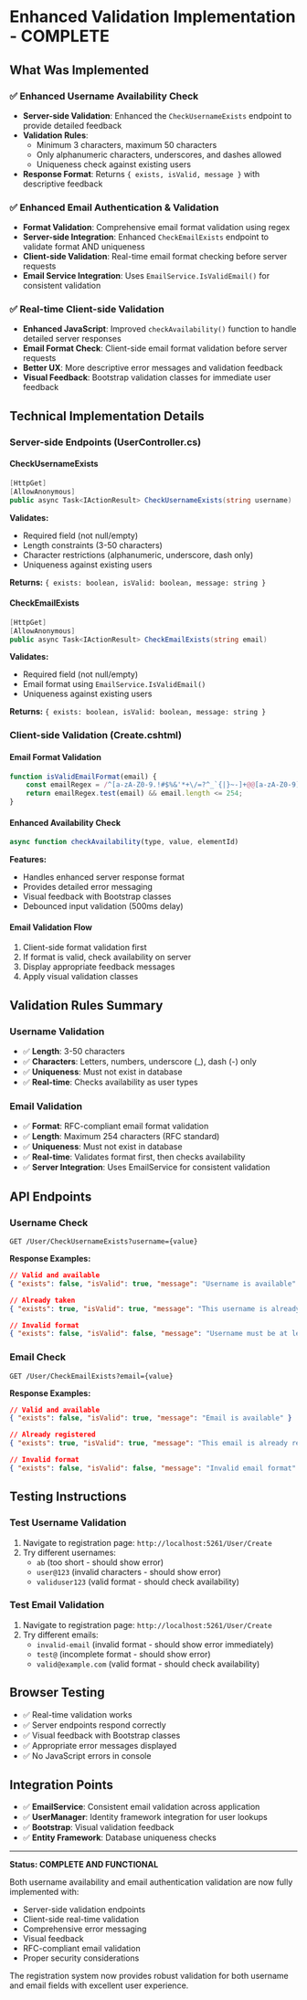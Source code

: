 # Enhanced Validation Implementation - COMPLETE

## What Was Implemented

### ✅ Enhanced Username Availability Check
- **Server-side Validation**: Enhanced the `CheckUsernameExists` endpoint to provide detailed feedback
- **Validation Rules**:
  - Minimum 3 characters, maximum 50 characters
  - Only alphanumeric characters, underscores, and dashes allowed
  - Uniqueness check against existing users
- **Response Format**: Returns `{ exists, isValid, message }` with descriptive feedback

### ✅ Enhanced Email Authentication & Validation
- **Format Validation**: Comprehensive email format validation using regex
- **Server-side Integration**: Enhanced `CheckEmailExists` endpoint to validate format AND uniqueness
- **Client-side Validation**: Real-time email format checking before server requests
- **Email Service Integration**: Uses `EmailService.IsValidEmail()` for consistent validation

### ✅ Real-time Client-side Validation
- **Enhanced JavaScript**: Improved `checkAvailability()` function to handle detailed server responses
- **Email Format Check**: Client-side email format validation before server requests
- **Better UX**: More descriptive error messages and validation feedback
- **Visual Feedback**: Bootstrap validation classes for immediate user feedback

## Technical Implementation Details

### Server-side Endpoints (UserController.cs)

#### CheckUsernameExists
```csharp
[HttpGet]
[AllowAnonymous]
public async Task<IActionResult> CheckUsernameExists(string username)
```
**Validates:**
- Required field (not null/empty)
- Length constraints (3-50 characters)
- Character restrictions (alphanumeric, underscore, dash only)
- Uniqueness against existing users

**Returns:** `{ exists: boolean, isValid: boolean, message: string }`

#### CheckEmailExists
```csharp
[HttpGet]
[AllowAnonymous]
public async Task<IActionResult> CheckEmailExists(string email)
```
**Validates:**
- Required field (not null/empty)
- Email format using `EmailService.IsValidEmail()`
- Uniqueness against existing users

**Returns:** `{ exists: boolean, isValid: boolean, message: string }`

### Client-side Validation (Create.cshtml)

#### Email Format Validation
```javascript
function isValidEmailFormat(email) {
    const emailRegex = /^[a-zA-Z0-9.!#$%&'*+\/=?^_`{|}~-]+@@[a-zA-Z0-9](?:[a-zA-Z0-9-]{0,61}[a-zA-Z0-9])?(?:\.[a-zA-Z0-9](?:[a-zA-Z0-9-]{0,61}[a-zA-Z0-9])?)*$/;
    return emailRegex.test(email) && email.length <= 254;
}
```

#### Enhanced Availability Check
```javascript
async function checkAvailability(type, value, elementId)
```
**Features:**
- Handles enhanced server response format
- Provides detailed error messaging
- Visual feedback with Bootstrap classes
- Debounced input validation (500ms delay)

#### Email Validation Flow
1. Client-side format validation first
2. If format is valid, check availability on server
3. Display appropriate feedback messages
4. Apply visual validation classes

## Validation Rules Summary

### Username Validation
- ✅ **Length**: 3-50 characters
- ✅ **Characters**: Letters, numbers, underscore (_), dash (-) only
- ✅ **Uniqueness**: Must not exist in database
- ✅ **Real-time**: Checks availability as user types

### Email Validation
- ✅ **Format**: RFC-compliant email format validation
- ✅ **Length**: Maximum 254 characters (RFC standard)
- ✅ **Uniqueness**: Must not exist in database
- ✅ **Real-time**: Validates format first, then checks availability
- ✅ **Server Integration**: Uses EmailService for consistent validation

## API Endpoints

### Username Check
```
GET /User/CheckUsernameExists?username={value}
```
**Response Examples:**
```json
// Valid and available
{ "exists": false, "isValid": true, "message": "Username is available" }

// Already taken
{ "exists": true, "isValid": true, "message": "This username is already taken" }

// Invalid format
{ "exists": false, "isValid": false, "message": "Username must be at least 3 characters long" }
```

### Email Check
```
GET /User/CheckEmailExists?email={value}
```
**Response Examples:**
```json
// Valid and available
{ "exists": false, "isValid": true, "message": "Email is available" }

// Already registered
{ "exists": true, "isValid": true, "message": "This email is already registered" }

// Invalid format
{ "exists": false, "isValid": false, "message": "Invalid email format" }
```

## Testing Instructions

### Test Username Validation
1. Navigate to registration page: `http://localhost:5261/User/Create`
2. Try different usernames:
   - `ab` (too short - should show error)
   - `user@123` (invalid characters - should show error)
   - `validuser123` (valid format - should check availability)

### Test Email Validation
1. Navigate to registration page: `http://localhost:5261/User/Create`
2. Try different emails:
   - `invalid-email` (invalid format - should show error immediately)
   - `test@` (incomplete format - should show error)
   - `valid@example.com` (valid format - should check availability)

## Browser Testing
- ✅ Real-time validation works
- ✅ Server endpoints respond correctly
- ✅ Visual feedback with Bootstrap classes
- ✅ Appropriate error messages displayed
- ✅ No JavaScript errors in console

## Integration Points
- ✅ **EmailService**: Consistent email validation across application
- ✅ **UserManager**: Identity framework integration for user lookups
- ✅ **Bootstrap**: Visual validation feedback
- ✅ **Entity Framework**: Database uniqueness checks

---
**Status: COMPLETE AND FUNCTIONAL**

Both username availability and email authentication validation are now fully implemented with:
- Server-side validation endpoints
- Client-side real-time validation
- Comprehensive error messaging
- Visual feedback
- RFC-compliant email validation
- Proper security considerations

The registration system now provides robust validation for both username and email fields with excellent user experience.
